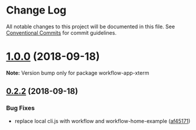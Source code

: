 # Change Log

All notable changes to this project will be documented in this file.
See [Conventional Commits](https://conventionalcommits.org) for commit guidelines.

<a name="1.0.0"></a>
# [1.0.0](https://github.com/havardh/workflow/compare/workflow-app-xterm@0.2.2...workflow-app-xterm@1.0.0) (2018-09-18)

**Note:** Version bump only for package workflow-app-xterm





<a name="0.2.2"></a>
## [0.2.2](https://github.com/havardh/workflow/compare/workflow-app-xterm@0.2.1...workflow-app-xterm@0.2.2) (2018-09-18)


### Bug Fixes

* replace local cli.js with workflow and workflow-home-example ([af45171](https://github.com/havardh/workflow/commit/af45171))

